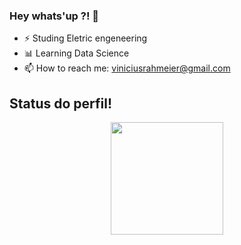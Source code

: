 ### Hey whats'up ?! 👋  
 
- ⚡ Studing Eletric engeneering
- 📊 Learning Data Science
- 📫 How to reach me: viniciusrahmeier@gmail.com


## Status do perfil!
<div align="center">
  <a href="https://github.com/ViniRahmeier">
  <img height="180em" src="https://github-readme-stats.vercel.app/api?username=ViniRahmeier&show_icons=true&theme=dark&include_all_commits=true&count_private=true"/>
</div>

  
  ##
